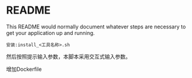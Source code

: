 # README #

This README would normally document whatever steps are necessary to get your application up and running.

```安装:install_<工具名称>.sh```

然后按照提示输入参数，本脚本采用交互式输入参数。

增加Dockerfile